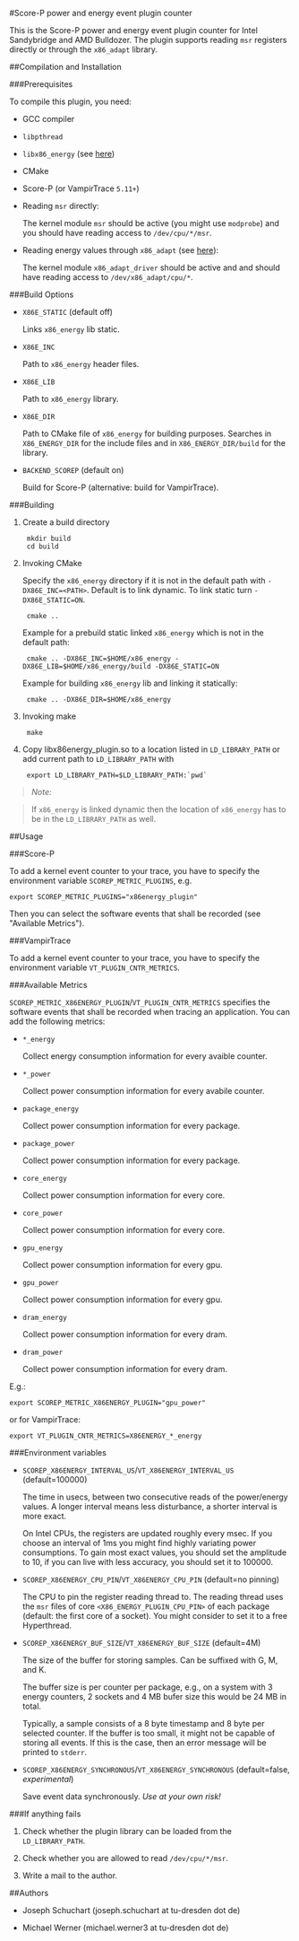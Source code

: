 #Score-P power and energy event plugin counter

This is the Score-P power and energy event plugin counter for Intel Sandybridge
and AMD Bulldozer. The plugin supports reading `msr` registers directly or through the `x86_adapt`
library.

##Compilation and Installation

###Prerequisites

To compile this plugin, you need:

* GCC compiler

* `libpthread`

* `libx86_energy` (see [here](https://github.com/tud-zih-energy/x86_energy))

* CMake

* Score-P (or VampirTrace `5.11+`)

* Reading `msr` directly:

    The kernel module `msr` should be active (you might use `modprobe`) and you should have reading
    access to `/dev/cpu/*/msr`.

* Reading energy values through `x86_adapt` (see [here](https://github.com/tud-zih-energy/x86_adapt)):

    The kernel module `x86_adapt_driver` should be active and and should have reading access to
    `/dev/x86_adapt/cpu/*`.

###Build Options

* `X86E_STATIC` (default off)

    Links `x86_energy` lib static.

* `X86E_INC`

    Path to `x86_energy` header files.

* `X86E_LIB`

    Path to `x86_energy` library.

* `X86E_DIR`

    Path to CMake file of `x86_energy` for building purposes. Searches in `X86_ENERGY_DIR` for the
    include files and in `X86_ENERGY_DIR/build` for the library.

* `BACKEND_SCOREP` (default on)

    Build for Score-P (alternative: build for VampirTrace).

###Building

1. Create a build directory

        mkdir build
        cd build

2. Invoking CMake

    Specify the `x86_energy` directory if it is not in the default path with `-DX86E_INC=<PATH>`.
    Default is to link dynamic. To link static turn `-DX86E_STATIC=ON`.

        cmake ..

    Example for a prebuild static linked `x86_energy` which is not in the default path:

        cmake .. -DX86E_INC=$HOME/x86_energy -DX86E_LIB=$HOME/x86_energy/build -DX86E_STATIC=ON

    Example for building `x86_energy` lib and linking it statically:

        cmake .. -DX86E_DIR=$HOME/x86_energy

3. Invoking make

        make

4. Copy libx86energy_plugin.so to a location listed in `LD_LIBRARY_PATH` or add current path to `LD_LIBRARY_PATH` with

        export LD_LIBRARY_PATH=$LD_LIBRARY_PATH:`pwd`

> *Note:*

> If `x86_energy` is linked dynamic then the location of `x86_energy` has to be in the
> `LD_LIBRARY_PATH` as well.

##Usage

###Score-P

To add a kernel event counter to your trace, you have to specify the environment variable
`SCOREP_METRIC_PLUGINS`, e.g.

    export SCOREP_METRIC_PLUGINS="x86energy_plugin"

Then you can select the software events that shall be recorded (see "Available Metrics").

###VampirTrace

To add a kernel event counter to your trace, you have to specify the environment variable
`VT_PLUGIN_CNTR_METRICS`.

###Available Metrics

`SCOREP_METRIC_X86ENERGY_PLUGIN`/`VT_PLUGIN_CNTR_METRICS` specifies the software events that shall
be recorded when tracing an application. You can add the following metrics:

* `*_energy`

    Collect energy consumption information for every avaible counter.

* `*_power`

    Collect power consumption information for every avabile counter.

* `package_energy`

    Collect power consumption information for every package.

* `package_power`

    Collect power consumption information for every package.

* `core_energy`

    Collect power consumption information for every core.

* `core_power`

    Collect power consumption information for every core.

* `gpu_energy`

    Collect power consumption information for every gpu.

* `gpu_power`

    Collect power consumption information for every gpu.

* `dram_energy`

    Collect power consumption information for every dram.

* `dram_power`

    Collect power consumption information for every dram.

E.g.:

    export SCOREP_METRIC_X86ENERGY_PLUGIN="gpu_power"

or for VampirTrace:

    export VT_PLUGIN_CNTR_METRICS=X86ENERGY_*_energy

###Environment variables

* `SCOREP_X86ENERGY_INTERVAL_US`/`VT_X86ENERGY_INTERVAL_US` (default=100000)

    The time in usecs, between two consecutive reads of the power/energy values. A longer interval
    means less disturbance, a shorter interval is more exact.

    On Intel CPUs, the registers are updated roughly every msec. If you choose an interval of 1ms
    you might find highly variating power consumptions. To gain most exact values, you should set
    the amplitude to 10, if you can live with less accuracy, you should set it to 100000.

* `SCOREP_X86ENERGY_CPU_PIN`/`VT_X86ENERGY_CPU_PIN` (default=no pinning)

    The CPU to pin the register reading thread to. The reading thread uses the `msr` files of core
    `<X86_ENERGY_PLUGIN_CPU_PIN>` of each package (default: the first core of a socket). You might
    consider to set it to a free Hyperthread.

* `SCOREP_X86ENERGY_BUF_SIZE`/`VT_X86ENERGY_BUF_SIZE` (default=4M)

    The size of the buffer for storing samples. Can be suffixed with G, M, and K.

    The buffer size is per counter per package, e.g., on a system with 3 energy counters, 2 sockets
    and 4 MB bufer size this would be 24 MB in total.

    Typically, a sample consists of a 8 byte timestamp and 8 byte per selected counter. If the
    buffer is too small, it might not be capable of storing all events. If this is the case, then an
    error message will be printed to `stderr`.

* `SCOREP_X86ENERGY_SYNCHRONOUS`/`VT_X86ENERGY_SYNCHRONOUS` (default=false, *experimental*)

    Save event data synchronously. *Use at your own risk!*

###If anything fails

1. Check whether the plugin library can be loaded from the `LD_LIBRARY_PATH`.

2. Check whether you are allowed to read `/dev/cpu/*/msr`.

3. Write a mail to the author.

##Authors

* Joseph Schuchart (joseph.schuchart at tu-dresden dot de)

* Michael Werner (michael.werner3 at tu-dresden dot de)
